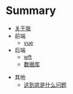 # Summary

* [关于我](README.md)
* 前端
  * [vue](bug/前端/vue/initVue.md)
* 后端
  * [wft](bug/后端/wft.md)
  * [数据库](bug/后端/数据库.md)

- 其他
  - [这到底是什么问题](bug/不明所以/1.md)
